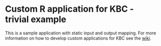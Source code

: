 # Custom R application for KBC - trivial example

This is a sample application with static input and output mapping. For more information on how to develop custom applications for KBC see the [wiki](https://sites.google.com/a/keboola.com/wiki/home/keboola-connection/devel-space/integrating-with-kbc/custom-applications/guide-for-r-applications).

